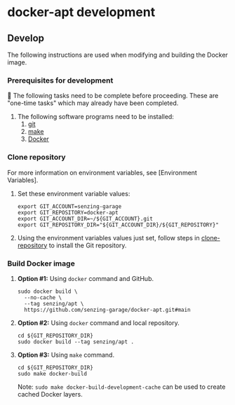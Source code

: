 # docker-apt development

## Develop

The following instructions are used when modifying and building the Docker image.

### Prerequisites for development

:thinking: The following tasks need to be complete before proceeding.
These are "one-time tasks" which may already have been completed.

1. The following software programs need to be installed:
   1. [git]
   1. [make]
   1. [Docker]

### Clone repository

For more information on environment variables,
see [Environment Variables].

1. Set these environment variable values:

   ```console
   export GIT_ACCOUNT=senzing-garage
   export GIT_REPOSITORY=docker-apt
   export GIT_ACCOUNT_DIR=~/${GIT_ACCOUNT}.git
   export GIT_REPOSITORY_DIR="${GIT_ACCOUNT_DIR}/${GIT_REPOSITORY}"
   ```

1. Using the environment variables values just set, follow steps in [clone-repository] to install the Git repository.

### Build Docker image

1. **Option #1:** Using `docker` command and GitHub.

   ```console
   sudo docker build \
     --no-cache \
     --tag senzing/apt \
     https://github.com/senzing-garage/docker-apt.git#main
   ```

1. **Option #2:** Using `docker` command and local repository.

   ```console
   cd ${GIT_REPOSITORY_DIR}
   sudo docker build --tag senzing/apt .
   ```

1. **Option #3:** Using `make` command.

   ```console
   cd ${GIT_REPOSITORY_DIR}
   sudo make docker-build
   ```

   Note: `sudo make docker-build-development-cache` can be used to create cached Docker layers.

[clone-repository]: https://github.com/senzing-garage/knowledge-base/blob/main/HOWTO/clone-repository.md
[Docker]: https://github.com/senzing-garage/knowledge-base/blob/main/WHATIS/docker.md
[git]: https://github.com/senzing-garage/knowledge-base/blob/main/WHATIS/git.md
[make]: https://github.com/senzing-garage/knowledge-base/blob/main/WHATIS/make.md
